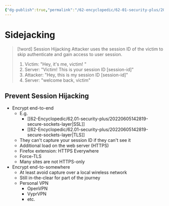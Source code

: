```yaml
---
{"dg-publish":true,"permalink":"/62-encyclopedic/62-01-security-plus/20220603151623-sidejacking/","dgHomeLink":true,"dgPassFrontmatter":false}
---
```



# Sidejacking

>[!word] Session Hijacking 
> Attacker uses the session ID of the victim to skip authenticate and gain access to user session. 
> 1. Victim: "Hey, it's me, victim! "
> 2. Server: "Victim! This is your session ID [session-id]"
> 3. Attacker: "Hey, this is my session ID [session-id]"
> 4. Server: "welcome back, victim" 

## Prevent Session Hijacking

- Encrypt end-to-end 
	- E.g.
		- [[62-Encyclopedic/62.01-security-plus/20220605142819-secure-sockets-layer|SSL]] 
		- [[62-Encyclopedic/62.01-security-plus/20220605142819-secure-sockets-layer|TLS]] 
	- They can't capture your session ID if they can't see it 
	- Additional load on the web server (HTTPS)
	- Firefox extension: HTTPS Everywhere 
	- Force-TLS 
	- Many sites are not HTTPS-only 
- Encrypt end-to-somewhere 
	- At least avoid capture over a local wireless network 
	- Still in-the-clear for part of the journey 
	- Personal VPN 
		- OpenVPN 
		- VyprVPN 
		- etc.

